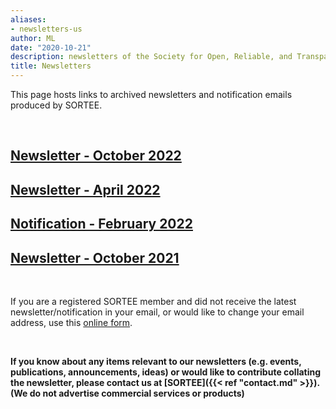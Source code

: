 ```yaml
---
aliases:
- newsletters-us
author: ML
date: "2020-10-21"
description: newsletters of the Society for Open, Reliable, and Transparent Ecology and Evolutionary biology (SORTEE)
title: Newsletters
---
```


This page hosts links to archived newsletters and notification emails produced by SORTEE.   

&nbsp;
## [Newsletter - October 2022](/pdf/newsletter-202210.pdf)    

## [Newsletter - April 2022](/pdf/newsletter-202204.pdf)    

## [Notification - February 2022](https://mailchi.mp/a68234a4a81f/action-required-sortee-2022-membership)  

## [Newsletter - October 2021](https://mailchi.mp/b4b7b38ce569/newsletter-october-2021)  

&nbsp;

If you are a registered SORTEE member and did not receive the latest newsletter/notification in your email, or would like to change your email address, use this [online form](https://forms.gle/eD31BPypYi3yitRk9).   

&nbsp;

**If you know about any items relevant to our newsletters (e.g. events, publications, announcements, ideas) or would like to contribute collating the newsletter, please contact us at [SORTEE]({{< ref "contact.md" >}}). (We do not advertise commercial services or products)**     

&nbsp;
